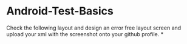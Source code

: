 # Android-Test-Basics
Check the following layout and design an error free layout screen and upload your xml with the screenshot onto your github profile. *
